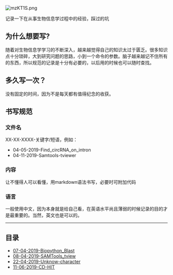 ![mzKT1S.png](https://s2.ax1x.com/2019/08/31/mzKT1S.png)

记录一下在从事生物信息学过程中的经验，踩过的坑
## 为什么想要写?
随着对生物信息学学习的不断深入，越来越觉得自己的知识太过于匮乏。很多知识点十分琐碎，大到研究问题的思路，小到一个命令的参数。脑子越来越记不住所有的东西，所以规范的记录是十分有必要的，以后用的时候也可以随时查找。
## 多久写一次？
没有固定的时间，因为不是每天都有值得纪念的收获。
## 书写规范
### 文件名
XX-XX-XXXX-关键字/短语，例如：
 - 04-05-2019-Find_circRNA_on_intron
 - 04-11-2019-Samtools-tviewer
### 内容
让不懂得人可以看懂，用markdown语法书写，必要时可附加代码
### 语言
一般使用中文，因为本身就是给自己看，在英语水平尚且薄弱的时候记录的目的才是最重要的。当然，英文也是可以的。
***
## 目录
 - [07-04-2019-Biopython_Blast](https://github.com/PSSUN/Bioinformatics-notes/blob/master/07-04-2019-Biopython_Blast.md)
 - [08-04-2019-SAMTools_tview](https://github.com/PSSUN/Bioinformatics-notes/blob/master/08-04-2019-SAMTools_tview.md)
 - [22-04-2019-Unknow-character](https://github.com/PSSUN/Bioinformatics-notes/blob/master/22-04-2019-Unknow-character.md)
 - [11-06-2019-CD-HIT](https://github.com/PSSUN/Bioinformatics-notes/blob/master/11-06-2019-CD-HIT.md)


